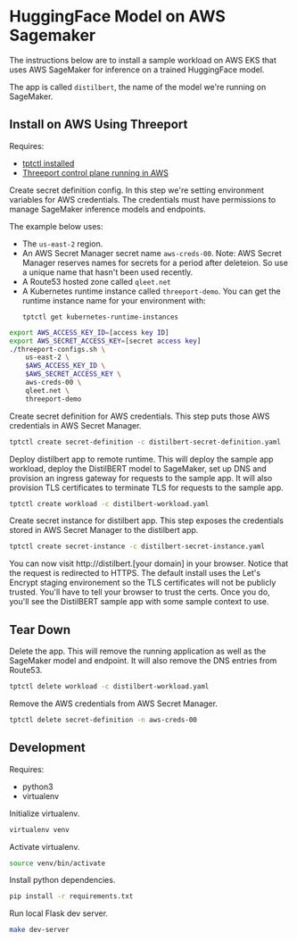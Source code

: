 # HuggingFace Model on AWS Sagemaker

The instructions below are to install a sample workload on AWS EKS that uses
AWS SageMaker for inference on a trained HuggingFace model.

The app is called `distilbert`, the name of the model we're running on
SageMaker.

## Install on AWS Using Threeport

Requires:

* [tptctl installed](https://docs.threeport.io/install/install-tptctl/)
* [Threeport control plane running in
  AWS](https://docs.threeport.io/install/install-threeport-aws/)

Create secret definition config.  In this step we're setting environment
variables for AWS credentials.  The credentials must have permissions to manage
SageMaker inference models and endpoints.

The example below uses:

* The `us-east-2` region.
* An AWS Secret Manager secret name `aws-creds-00`.  Note: AWS Secret Manager
  reserves names for secrets for a period after deleteion.  So use a unique name
  that hasn't been used recently.
* A Route53 hosted zone called `qleet.net`
* A Kubernetes runtime instance called `threeport-demo`.  You can get the
  runtime instance name for your environment with:
  ```
  tptctl get kubernetes-runtime-instances
  ```

```bash
export AWS_ACCESS_KEY_ID=[access key ID]
export AWS_SECRET_ACCESS_KEY=[secret access key]
./threeport-configs.sh \
    us-east-2 \
    $AWS_ACCESS_KEY_ID \
    $AWS_SECRET_ACCESS_KEY \
    aws-creds-00 \
    qleet.net \
    threeport-demo
```

Create secret definition for AWS credentials.  This step puts those AWS
credentials in AWS Secret Manager.

```bash
tptctl create secret-definition -c distilbert-secret-definition.yaml
```

Deploy distilbert app to remote runtime.  This will deploy the sample app
workload, deploy the DistilBERT model to SageMaker, set up DNS and provision an
ingress gateway for requests to the sample app.  It will also provision TLS
certificates to terminate TLS for requests to the sample app.

```bash
tptctl create workload -c distilbert-workload.yaml
```

Create secret instance for distilbert app.  This step exposes the credentials
stored in AWS Secret Manager to the distilbert app.

```bash
tptctl create secret-instance -c distilbert-secret-instance.yaml
```

You can now visit http://distilbert.[your domain] in your browser.  Notice that the request is
redirected to HTTPS.  The default install uses the Let's Encrypt staging
environement so the TLS certificates will not be publicly trusted.  You'll have
to tell your browser to trust the certs.  Once you do, you'll see the DistilBERT
sample app with some sample context to use.

## Tear Down

Delete the app.  This will remove the running application as well as the SageMaker
model and endpoint.  It will also remove the DNS entries from Route53.

```bash
tptctl delete workload -c distilbert-workload.yaml
```

Remove the AWS credentials from AWS Secret Manager.

```bash
tptctl delete secret-definition -n aws-creds-00
```

## Development

Requires:

* python3
* virtualenv

Initialize virtualenv.

```bash
virtualenv venv
```

Activate virtualenv.

```bash
source venv/bin/activate
```

Install python dependencies.

```bash
pip install -r requirements.txt
```

Run local Flask dev server.

```bash
make dev-server
```

